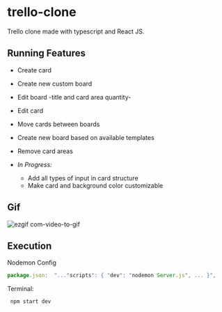 # trello-clone
Trello clone made with typescript and React JS.

## Running Features
- Create card
- Create new custom board
- Edit board -title and card area quantity-
- Edit card
- Move cards between boards
- Create new board based on available  templates
- Remove card areas

- *In Progress:*
   - Add all types of input in card structure
   - Make card and background color customizable

## Gif
![ezgif com-video-to-gif](https://github.com/AaronCrvl/trello-clone/assets/72924198/3bb768cb-8650-4ae1-a0e3-ec61e5cfc84d)

## Execution

Nodemon Config 
```Javascript
package.json:  "..."scripts": { "dev": "nodemon Server.js", ... }",
```

Terminal:
```Javascript
 npm start dev
```
